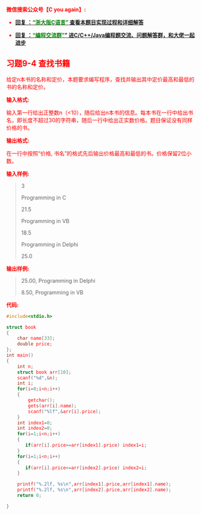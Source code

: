 
<font color='red'> **微信搜索公众号【C you again】:**

- [**回复 ：<font color='green'>“浙大版C语言”</font> 查看本题目实现过程和详细解答** ](  http://gzh.cyouagain.cn/) 
 
- [ **回复 ：<font color='green'>“编程交流群”</font>” 进C/C++/Java编程题交流、问题解答群，和大佬一起进步**  ](  http://cyouagain.cn/    ) 


## 习题9-4 查找书籍

给定n本书的名称和定价，本题要求编写程序，查找并输出其中定价最高和最低的书的名称和定价。

**输入格式:**

输入第一行给出正整数n（<10），随后给出n本书的信息。每本书在一行中给出书名，即长度不超过30的字符串，随后一行中给出正实数价格。题目保证没有同样价格的书。

**输出格式:**

在一行中按照“价格, 书名”的格式先后输出价格最高和最低的书。价格保留2位小数。

**输入样例:**

> 3
>
> Programming in C
>
> 21.5 
>
> Programming in VB
>
>18.5 
>
>Programming in Delphi
>
> 25.0

**输出样例:**

> 25.00, Programming in Delphi
>
> 8.50, Programming in VB

**代码:**

```c
#include<stdio.h>

struct book
{
    char name[33];
    double price;
};
int main()
{
    int n;
    struct book arr[10];
    scanf("%d",&n);
    int i;
    for(i=0;i<n;i++)
    {
        getchar();
        gets(arr[i].name);
        scanf("%lf",&arr[i].price);
    }
    int index1=0;
    int index2=0;
    for(i=1;i<n;i++)
    {
       if(arr[i].price>=arr[index1].price) index1=i;
    }
    for(i=1;i<n;i++)
    {
       if(arr[i].price<=arr[index2].price) index2=i;
    }

    printf("%.2lf, %s\n",arr[index1].price,arr[index1].name);
    printf("%.2lf, %s\n",arr[index2].price,arr[index2].name);
    return 0;

}

```


